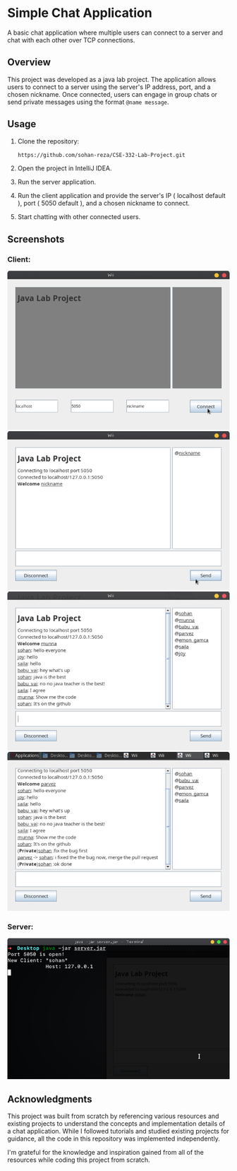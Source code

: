 # Simple Chat Application

A basic chat application where multiple users can connect to a server and chat with each other over TCP connections.

## Overview

This project was developed as a java lab project. The application allows users to connect to a server using the server's IP address, port, and a chosen nickname. Once connected, users can engage in group chats or send private messages using the format `@name message`.

## Usage

1. Clone the repository:

    ```bash
    https://github.com/sohan-reza/CSE-332-Lab-Project.git
    ```
2. Open the project in IntelliJ IDEA.

3. Run the server application.

4. Run the client application and provide the server's IP ( localhost default ), port ( 5050 default ), and a chosen nickname to connect.

5. Start chatting with other connected users.

## Screenshots

### Client:
![Chat Application Screenshot 1](images/one.png)
![Chat Application Screenshot 2](images/two.png)
![Chat Application Screenshot 3](images/three.png)
![Chat Application Screenshot 3](images/four.png)
### Server:
![Chat Application Screenshot 3](images/server.png)

## Acknowledgments

This project was built from scratch by referencing various resources and existing projects to understand the concepts and implementation details of a chat application. While I followed tutorials and studied existing projects for guidance, all the code in this repository was implemented independently.

I'm grateful for the knowledge and inspiration gained from all of the resources while coding this project from scratch.